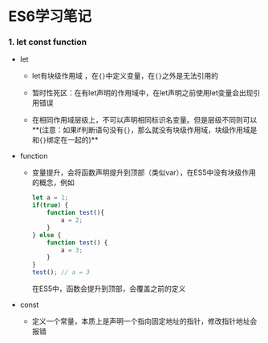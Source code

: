 # ES6学习笔记

### 1. let const function

* let

  * let有块级作用域 ，在`{}`中定义变量，在`{}`之外是无法引用的

  * 暂时性死区：在有let声明的作用域中，在let声明之前使用let变量会出现引用错误
  * 在相同作用域层级上，不可以声明相同标识名变量。但是层级不同则可以**(注意：如果if判断语句没有`{}`，那么就没有块级作用域，块级作用域是和`{}`绑定在一起的)**

* function

  * 变量提升，会将函数声明提升到顶部（类似var），在ES5中没有块级作用的概念，例如

    ````js
    let a = 1;
    if(true) {
        function test(){
            a = 2;
        }
    } else {
        function test() {
            a = 3;
        }
    }
    test(); // a = 3
    ````

    在ES5中，函数会提升到顶部，会覆盖之前的定义

* const
  * 定义一个常量，本质上是声明一个指向固定地址的指针，修改指针地址会报错